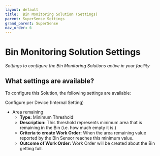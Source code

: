 ```yaml
---
layout: default
title:  Bin Monitoring Solution (Settings)
parent: SuperSense Settings
grand_parent: SuperSense
nav_order: 6
---
```


# Bin Monitoring Solution Settings
*Settings to configure the Bin Monitoring Solutions active in your facility*

## What settings are available?
To configure this Solution, the following settings are available:

Configure per Device (Internal Setting)
- Area remaining 
    - **Type:** Minimum Threshold
    - **Description:** This threshold represents minimum area that is remaining in the Bin (i.e. how much empty it is.) 
    - **Criteria to create Work Order:** When the area remaining value reported by the Bin Sensor reaches this minimum value.
    - **Outcome of Work Order:** Work Order will be created about the Bin getting full.